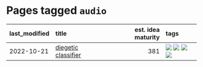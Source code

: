 # Pages tagged `audio`

|last_modified|title|est. idea maturity|tags
|:---|:---|---:|:---|
|2022-10-21|[diegetic classifier](../diegetic-classifier.md)|381|[![](https://img.shields.io/badge/tag-audio-db71cb)](../tags/audio.md) [![](https://img.shields.io/badge/tag-classification-71e862)](../tags/classification.md) [![](https://img.shields.io/badge/tag-experimental-82d6e)](../tags/experimental.md) [![](https://img.shields.io/badge/tag-text2audio-ad342b)](../tags/text2audio.md)|